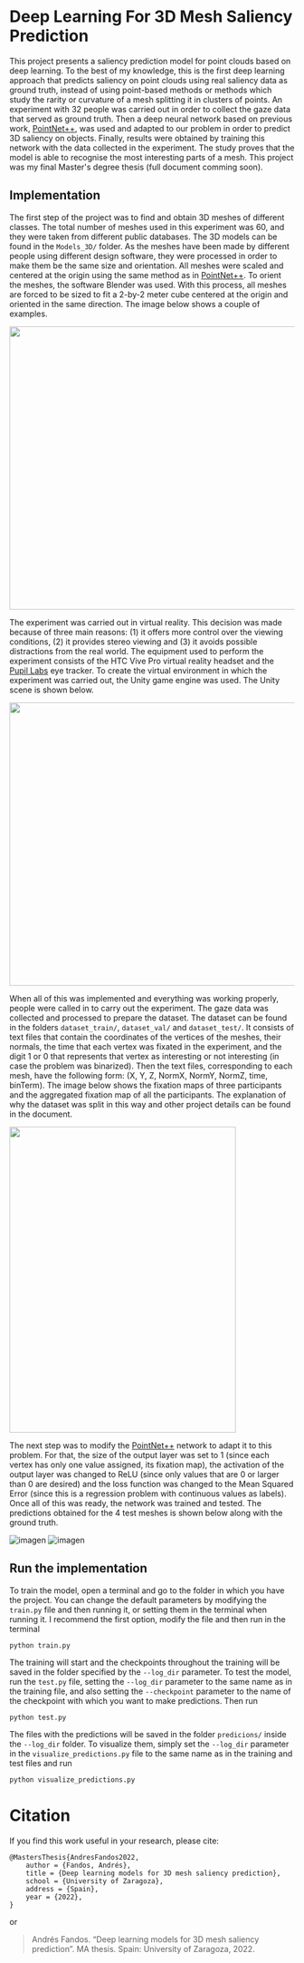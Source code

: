 # Deep Learning For 3D Mesh Saliency Prediction

This project presents a saliency prediction model for point clouds based on deep learning. To the best of my knowledge, this is the first deep learning approach that predicts saliency on point clouds using real saliency data as ground truth, instead of using point-based methods or methods which study the rarity or curvature of a mesh splitting it in clusters of points. An experiment with 32 people was carried out in order to collect the gaze data that served as ground truth. Then a deep neural network based on previous work, [PointNet++](https://dl.acm.org/doi/10.5555/3295222.3295263), was used and adapted to our problem in order to predict 3D saliency on objects. Finally, results were obtained by training this network with the data collected in the experiment. The study proves that the model is able to recognise the most interesting parts of a mesh. This project was my final Master's degree thesis (full document comming soon).


## Implementation

The first step of the project was to find and obtain 3D meshes of different classes. The total number of meshes used in this experiment was 60, and
they were taken from different public databases. The 3D models can be found in the ``Models_3D/`` folder. As the meshes have been made by different people using different design software, they were processed in order to make them be the same size and orientation. All meshes were scaled and centered at the origin using the same method as in [PointNet++](https://dl.acm.org/doi/10.5555/3295222.3295263). To orient the meshes, the software Blender was used. With this process, all meshes are forced to be sized to fit a 2-by-2 meter cube centered at the origin and oriented in the same direction. The image below shows a couple of examples.

<img src="https://user-images.githubusercontent.com/71872419/184395473-d7eda8a2-f0e5-425f-8c17-2e7e5f111814.png" width="600" height="500">

The experiment was carried out in virtual reality. This decision was made because of three main reasons: (1) it offers more control over the viewing conditions, (2) it provides stereo viewing and (3) it avoids possible distractions from the real world. The equipment used to perform the experiment consists of the HTC Vive Pro virtual reality headset and the [Pupil Labs](https://pupil-labs.com/) eye tracker. To create the virtual environment in which the experiment was carried out, the Unity game engine was used. The Unity scene is shown below.

<img src="https://user-images.githubusercontent.com/71872419/184403632-1689dcb4-6c46-44a0-a242-35319f33d83a.PNG" width="600" height="500">

When all of this was implemented and everything was working properly, people were called in to carry out the experiment. The gaze data was collected and processed to prepare the dataset. The dataset can be found in the folders ``dataset_train/``, ``dataset_val/`` and ``dataset_test/``. It consists of text files that contain the coordinates of the vertices of the meshes, their normals, the time that each vertex was fixated in the experiment, and the digit 1 or 0 that represents that vertex as interesting or not interesting (in case the problem was binarized). Then the text files, corresponding to each mesh, have the following form: (X, Y, Z, NormX, NormY, NormZ, time, binTerm). The image below shows the fixation maps of three participants and the aggregated fixation map of all the participants. The explanation of why the dataset was split in this way and other project details can be found in the document.

<img src="https://user-images.githubusercontent.com/71872419/184412340-42042cbb-049c-4052-97ae-5bc6472d5629.png"  width="400" height="540">

The next step was to modify the [PointNet++](https://dl.acm.org/doi/10.5555/3295222.3295263) network to adapt it to this problem. For that, the size of the output layer was set to 1 (since each vertex has only one value assigned, its fixation map), the activation of the output layer was changed to ReLU (since only values that are 0 or larger than 0 are desired) and the loss function was changed to the Mean Squared Error (since this is a regression problem with continuous values as labels). Once all of this was ready, the network was trained and tested. The predictions obtained for the 4 test meshes is shown below along with the ground truth.

![imagen](https://user-images.githubusercontent.com/71872419/184414146-58a6a84a-3570-4e88-83f5-6d2b75f7b8e2.png)
![imagen](https://user-images.githubusercontent.com/71872419/184414213-6e7efdcf-83f1-4dec-970d-dbee2fe01c63.png)


## Run the implementation

To train the model, open a terminal and go to the folder in which you have the project. You can change the default parameters by modifying the ``train.py`` file and then running it, or setting them in the terminal when running it. I recommend the first option, modify the file and then run in the terminal
```
python train.py
```
The training will start and the checkpoints throughout the training will be saved in the folder specified by the ``--log_dir`` parameter. To test the model, run the ``test.py`` file, setting the ``--log_dir`` parameter to the same name as in the training file, and also setting the ``--checkpoint`` parameter to the name of the checkpoint with which you want to make predictions. Then run
```
python test.py
```
The files with the predictions will be saved in the folder ``predicions/`` inside the ``--log_dir`` folder. To visualize them, simply set the ``--log_dir`` parameter in the ``visualize_predictions.py`` file to the same name as in the training and test files and run
```
python visualize_predictions.py
```

# Citation
If you find this work useful in your research, please cite:
```
@MastersThesis{AndresFandos2022,
    author = {Fandos, Andrés},
    title = {Deep learning models for 3D mesh saliency prediction},
    school = {University of Zaragoza},
    address = {Spain},
    year = {2022},
}
```
or
> Andrés Fandos. “Deep learning models for 3D mesh saliency prediction”. MA thesis. Spain: University of Zaragoza, 2022.

